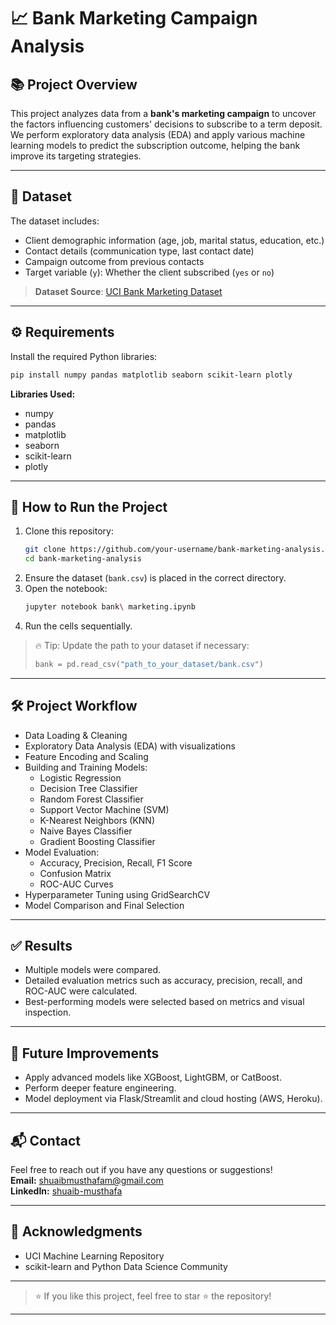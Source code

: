 

# 📈 Bank Marketing Campaign Analysis

## 📚 Project Overview
This project analyzes data from a **bank's marketing campaign** to uncover the factors influencing customers' decisions to subscribe to a term deposit.  
We perform exploratory data analysis (EDA) and apply various machine learning models to predict the subscription outcome, helping the bank improve its targeting strategies.

---

## 📂 Dataset
The dataset includes:
- Client demographic information (age, job, marital status, education, etc.)
- Contact details (communication type, last contact date)
- Campaign outcome from previous contacts
- Target variable (`y`): Whether the client subscribed (`yes` or `no`)

> **Dataset Source**: [UCI Bank Marketing Dataset](https://archive.ics.uci.edu/ml/datasets/Bank+Marketing)

---

## ⚙️ Requirements

Install the required Python libraries:

```bash
pip install numpy pandas matplotlib seaborn scikit-learn plotly
```

**Libraries Used:**
- numpy
- pandas
- matplotlib
- seaborn
- scikit-learn
- plotly

---

## 🚀 How to Run the Project

1. Clone this repository:
   ```bash
   git clone https://github.com/your-username/bank-marketing-analysis.git
   cd bank-marketing-analysis
   ```
2. Ensure the dataset (`bank.csv`) is placed in the correct directory.
3. Open the notebook:
   ```bash
   jupyter notebook bank\ marketing.ipynb
   ```
4. Run the cells sequentially.

> 🔥 Tip: Update the path to your dataset if necessary:
> ```python
> bank = pd.read_csv("path_to_your_dataset/bank.csv")
> ```

---

## 🛠️ Project Workflow

- Data Loading & Cleaning
- Exploratory Data Analysis (EDA) with visualizations
- Feature Encoding and Scaling
- Building and Training Models:
  - Logistic Regression
  - Decision Tree Classifier
  - Random Forest Classifier
  - Support Vector Machine (SVM)
  - K-Nearest Neighbors (KNN)
  - Naive Bayes Classifier
  - Gradient Boosting Classifier
- Model Evaluation:
  - Accuracy, Precision, Recall, F1 Score
  - Confusion Matrix
  - ROC-AUC Curves
- Hyperparameter Tuning using GridSearchCV
- Model Comparison and Final Selection

---

## ✅ Results

- Multiple models were compared.
- Detailed evaluation metrics such as accuracy, precision, recall, and ROC-AUC were calculated.
- Best-performing models were selected based on metrics and visual inspection.

---

## 🎯 Future Improvements

- Apply advanced models like XGBoost, LightGBM, or CatBoost.
- Perform deeper feature engineering.
- Model deployment via Flask/Streamlit and cloud hosting (AWS, Heroku).

---

## 📬 Contact

Feel free to reach out if you have any questions or suggestions!  
**Email:** shuaibmusthafam@gmail.com  
**LinkedIn:** [shuaib-musthafa](https://www.linkedin.com/in/shuaib-musthafa-771a07259/)

---

## 📌 Acknowledgments
- UCI Machine Learning Repository
- scikit-learn and Python Data Science Community

---

> ⭐ If you like this project, feel free to star ⭐ the repository!

---
